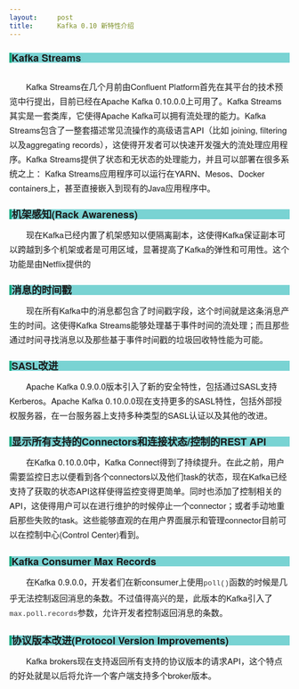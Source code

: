 ```yaml
---
layout:     post
title:      Kafka 0.10 新特性介绍
---
```

<div id="article_content" class="article_content clearfix csdn-tracking-statistics" data-pid="blog" data-mod="popu_307" data-dsm="post">
								            <link rel="stylesheet" href="https://csdnimg.cn/release/phoenix/template/css/ck_htmledit_views-f76675cdea.css">
						<div class="htmledit_views" id="content_views">
                
<h2 style="line-height:18px;font-size:18px;border-left-width:4px;border-left-style:solid;border-left-color:rgb(0,166,124);font-family:'Microsoft Yahei', 'Helvetica Neue', Helvetica, Arial, sans-serif;background-color:rgb(121,211,211);">
<span id="Kafka_Streams">Kafka Streams</span></h2>
<div class="wp-caption aligncenter" style="text-align:center;font-family:'Microsoft Yahei', 'Helvetica Neue', Helvetica, Arial, sans-serif;font-size:15px;line-height:26px;">
<a href="https://www.iteblog.com/pic/kafka_0_10_0_0.png" rel="nofollow" title="" style="color:rgb(0,166,124);text-decoration:none;"><img alt="" class="b-loaded" src="https://www.iteblog.com/pic/kafka_0_10_0_0.png" style="vertical-align:middle;border:0px;"></a></div>
<p style="font-family:'Microsoft Yahei', 'Helvetica Neue', Helvetica, Arial, sans-serif;font-size:15px;line-height:26px;">
　　Kafka Streams在几个月前由Confluent Platform首先在其平台的技术预览中行提出，目前已经在Apache Kafka 0.10.0.0上可用了。Kafka Streams其实是一套类库，它使得Apache Kafka可以拥有流处理的能力。Kafka Streams包含了一整套描述常见流操作的高级语言API（比如 joining, filtering以及aggregating records），这使得开发者可以快速开发强大的流处理应用程序。Kafka Streams提供了状态和无状态的处理能力，并且可以部署在很多系统之上：
 Kafka Streams应用程序可以运行在YARN、Mesos、Docker containers上，甚至直接嵌入到现有的Java应用程序中。</p>
<h2 style="line-height:18px;font-size:18px;border-left-width:4px;border-left-style:solid;border-left-color:rgb(0,166,124);font-family:'Microsoft Yahei', 'Helvetica Neue', Helvetica, Arial, sans-serif;background-color:rgb(121,211,211);">
<span id="Rack_Awareness">机架感知(Rack Awareness)</span></h2>
<p style="font-family:'Microsoft Yahei', 'Helvetica Neue', Helvetica, Arial, sans-serif;font-size:15px;line-height:26px;">
　　现在Kafka已经内置了机架感知以便隔离副本，这使得Kafka保证副本可以跨越到多个机架或者是可用区域，显著提高了Kafka的弹性和可用性。这个功能是由Netflix提供的</p>
<h2 style="line-height:18px;font-size:18px;border-left-width:4px;border-left-style:solid;border-left-color:rgb(0,166,124);font-family:'Microsoft Yahei', 'Helvetica Neue', Helvetica, Arial, sans-serif;background-color:rgb(121,211,211);">
<span id="i">消息的时间戳</span></h2>
<p style="font-family:'Microsoft Yahei', 'Helvetica Neue', Helvetica, Arial, sans-serif;font-size:15px;line-height:26px;">
　　现在所有Kafka中的消息都包含了时间戳字段，这个时间就是这条消息产生的时间。这使得Kafka Streams能够处理基于事件时间的流处理；而且那些通过时间寻找消息以及那些基于事件时间戳的垃圾回收特性能为可能。</p>
<h2 style="line-height:18px;font-size:18px;border-left-width:4px;border-left-style:solid;border-left-color:rgb(0,166,124);font-family:'Microsoft Yahei', 'Helvetica Neue', Helvetica, Arial, sans-serif;background-color:rgb(121,211,211);">
<span id="SASL">SASL改进</span></h2>
<p style="font-family:'Microsoft Yahei', 'Helvetica Neue', Helvetica, Arial, sans-serif;font-size:15px;line-height:26px;">
　　Apache Kafka 0.9.0.0版本引入了新的安全特性，包括通过SASL支持Kerberos。Apache Kafka 0.10.0.0现在支持更多的SASL特性，包括外部授权服务器，在一台服务器上支持多种类型的SASL认证以及其他的改进。</p>
<h2 style="line-height:18px;font-size:18px;border-left-width:4px;border-left-style:solid;border-left-color:rgb(0,166,124);font-family:'Microsoft Yahei', 'Helvetica Neue', Helvetica, Arial, sans-serif;background-color:rgb(121,211,211);">
<span id="ConnectorsREST_API">显示所有支持的Connectors和连接状态/控制的REST API</span></h2>
<p style="font-family:'Microsoft Yahei', 'Helvetica Neue', Helvetica, Arial, sans-serif;font-size:15px;line-height:26px;">
　　在Kafka 0.10.0.0中，Kafka Connect得到了持续提升。在此之前，用户需要监控日志以便看到各个connectors以及他们task的状态，现在Kafka已经支持了获取的状态API这样使得监控变得更简单。同时也添加了控制相关的API，这使得用户可以在进行维护的时候停止一个connector；或者手动地重启那些失败的task。这些能够直观的在用户界面展示和管理connector目前可以在控制中心(Control Center)看到。</p>
<h2 style="line-height:18px;font-size:18px;border-left-width:4px;border-left-style:solid;border-left-color:rgb(0,166,124);font-family:'Microsoft Yahei', 'Helvetica Neue', Helvetica, Arial, sans-serif;background-color:rgb(121,211,211);">
<span id="Kafka_Consumer_Max_Records">Kafka Consumer Max Records</span></h2>
<p style="font-family:'Microsoft Yahei', 'Helvetica Neue', Helvetica, Arial, sans-serif;font-size:15px;line-height:26px;">
　　在Kafka 0.9.0.0，开发者们在新consumer上使用<code style="color:rgb(51,51,51);font-family:Consolas, 'Bitstream Vera Sans Mono', 'Courier New', Courier, monospace !important;">poll()</code>函数的时候是几乎无法控制返回消息的条数。不过值得高兴的是，此版本的Kafka引入了<code style="color:rgb(51,51,51);font-family:Consolas, 'Bitstream Vera Sans Mono', 'Courier New', Courier, monospace !important;">max.poll.records</code>参数，允许开发者控制返回消息的条数。</p>
<h2 style="line-height:18px;font-size:18px;border-left-width:4px;border-left-style:solid;border-left-color:rgb(0,166,124);font-family:'Microsoft Yahei', 'Helvetica Neue', Helvetica, Arial, sans-serif;background-color:rgb(121,211,211);">
<span id="Protocol_Version_Improvements">协议版本改进(Protocol Version Improvements)</span></h2>
<p style="font-family:'Microsoft Yahei', 'Helvetica Neue', Helvetica, Arial, sans-serif;font-size:15px;line-height:26px;">
　　Kafka brokers现在支持返回所有支持的协议版本的请求API，这个特点的好处就是以后将允许一个客户端支持多个broker版本。</p>
            </div>
                </div>